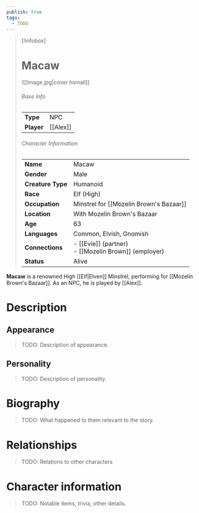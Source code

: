 ```yaml
---
publish: true
tags:
  - TODO
---
```

> [!infobox]  
> # Macaw
> ![[Image.jpg|cover hsmall]]  
> ###### Base Info
> | | |  
> |---|---|  
> | **Type** | NPC |
> | **Player** | [[Alex]] |
> ###### Character Information  
> | | |  
> |---|---|  
> | **Name** | Macaw |
> | **Gender** | Male | 
> | **Creature Type** | Humanoid |
> | **Race** | Elf (High) |  
> | **Occupation** | Minstrel for [[Mozelin Brown's Bazaar]] |  
> | **Location** | With Mozelin Brown's Bazaar |
> | **Age** | 63 |
> | **Languages** | Common, Elvish, Gnomish |  
> | **Connections** | - [[Evie]] (partner)<br>- [[Mozelin Brown]] (employer) |
> | **Status** | Alive |

**Macaw** is a renowned High [[Elf|Elven]] Minstrel, performing for [[Mozelin Brown's Bazaar]]. As an NPC, he is played by [[Alex]].
# Description
## Appearance
> TODO: Description of appearance.
## Personality
> TODO: Description of personality.
# Biography
> TODO: What happened to them relevant to the story.
# Relationships
> TODO: Relations to other characters
# Character information
> TODO: Notable items, trivia, other details.